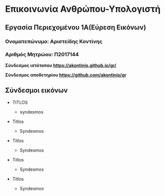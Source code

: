 # Επικοινωνία Ανθρώπου-Υπολογιστή
## Εργασία Περιεχομένου 1Α(Εύρεση Εικόνων)
### Ονοματεπώνυμο: Αριστείδης Κοντίνης
### Αριθμός Μητρώου: Π2017144

**Σύνδεσμος ιστότοπου https://akontinis.github.io/gr/**

**Σύνδεσμος αποθετηρίου https://github.com/akontinis/gr**


## Σύνδεσμοι εικόνων

* TITLOS

  * syndesmos

* Titlos

  * Syndesmos

* Titlos

  * Syndesmos

* Titlos

  * Syndesmos

* Titlos

  * Syndesmos

